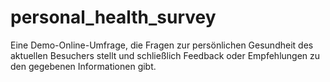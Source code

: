 # personal_health_survey
Eine Demo-Online-Umfrage, die Fragen zur persönlichen Gesundheit des aktuellen Besuchers stellt und schließlich Feedback oder Empfehlungen zu den gegebenen Informationen gibt.
